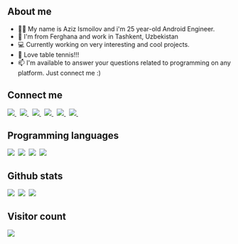 ## About me

- 👩‍🚀 My name is Aziz Ismoilov and i'm 25 year-old Android Engineer.
- 📍 I'm from Ferghana and work in Tashkent, Uzbekistan
- 💻 Currently working on very interesting and cool projects.
- 🏓 Love table tennis!!!
- 📫 I'm available to answer your questions related to programming on any platform. Just connect me :)
  
## Connect me

<a href="https://telegram.me/ismoilovuzb">
  <img src="https://img.shields.io/badge/blog-1DA1F2?style=for-the-badge&logo=telegram&logoColor=white" />    
</a>&nbsp;
<a href="https://www.linkedin.com/in/azizismoilov97/">
  <img src="https://img.shields.io/badge/linkedin-%230077B5.svg?&style=for-the-badge&logo=linkedin&logoColor=white" />
</a>&nbsp;
<a href="mailto:azizismoilov495@gmail.com">
  <img src="https://img.shields.io/badge/gmail-D14836?style=for-the-badge&logo=gmail&logoColor=white" />
</a>&nbsp;
<a href="https://telegram.me/azizismoilov97">
  <img src="https://img.shields.io/badge/telegram-1DA1F2?style=for-the-badge&logo=telegram&logoColor=white" />    
</a>&nbsp;
<a href="https://twitter.com/azizismoilov97">
  <img src="https://img.shields.io/badge/twitter-1DA1F2?style=for-the-badge&logo=twitter&logoColor=white"/>
</a>&nbsp;
<a href="https://medium.com/@azizismoilov97">
  <img src="https://img.shields.io/badge/medium-1DA1F2?style=for-the-badge&logo=medium&logoColor=white" />    
</a>&nbsp;

## Programming languages

<img  src="https://img.shields.io/badge/Kotlin-8382E3?style=for-the-badge&logo=kotlin&logoColor=white">&nbsp;
<img  src="https://img.shields.io/badge/Java-E56F08?style=for-the-badge&logo=java&logoColor=white">&nbsp;
<img  src="https://img.shields.io/badge/Dart-%230077B5?style=for-the-badge&logo=dart&logoColor=white">&nbsp;
<img  src="https://img.shields.io/badge/SQL-b33939?style=for-the-badge&logo=sql&logoColor=white">&nbsp;

## Github stats

<img src="https://github-readme-stats.vercel.app/api?username=azizismoilov97&count_private=true&show_icons=true&theme=tokyonight" />&nbsp;
<img src="https://github-readme-streak-stats.herokuapp.com/?user=azizismoilov97&theme=tokyonight" />&nbsp;
<img src="https://github-readme-stats.vercel.app/api/top-langs/?username=azizismoilov97&layout=compact&theme=tokyonight&langs_count=10&hide=html,purebasic,scss,css" />

## Visitor count

<img src="https://profile-counter.glitch.me/azizismoilov97/count.svg" />

